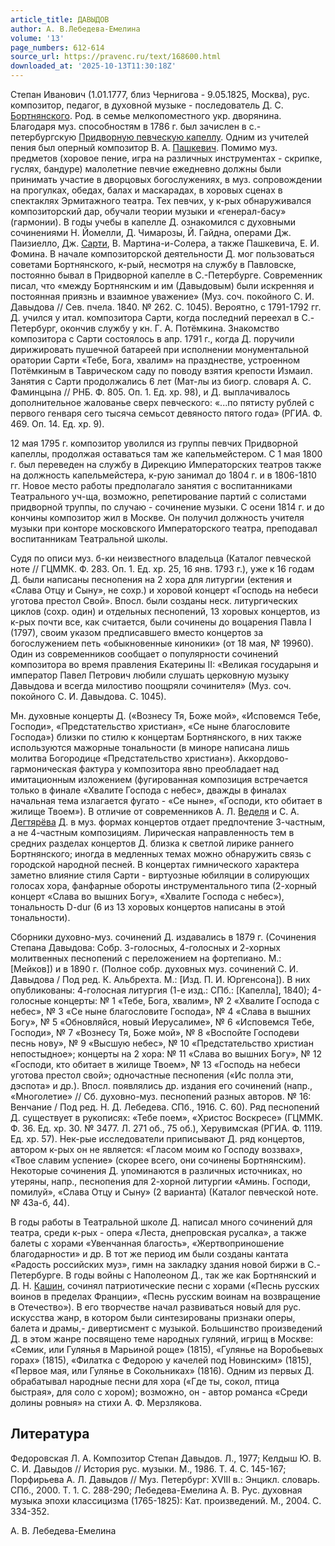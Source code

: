 ```yaml
---
article_title: ДАВЫДОВ
author: А. В.Лебедева-Емелина
volume: '13'
page_numbers: 612-614
source_url: https://pravenc.ru/text/168600.html
downloaded_at: '2025-10-13T11:30:18Z'
---
```


Степан Иванович (1.01.1777, близ Чернигова - 9.05.1825, Москва), рус. композитор, педагог, в духовной музыке - последователь Д. С. [Бортнянского](https://pravenc.ru/text/Бортнянский.html). Род. в семье мелкопоместного укр. дворянина. Благодаря муз. способностям в 1786 г. был зачислен в с.-петербургскую [Придворную певческую капеллу](<https://pravenc.ru/text/Придворную певческую капеллу.html>). Одним из учителей пения был оперный композитор В. А. [Пашкевич](https://pravenc.ru/text/Пашкевич.html). Помимо муз. предметов (хоровое пение, игра на различных инструментах - скрипке, гуслях, бандуре) малолетние певчие ежедневно должны были принимать участие в дворцовых богослужениях, в муз. сопровождении на прогулках, обедах, балах и маскарадах, в хоровых сценах в спектаклях Эрмитажного театра. Тех певчих, у к-рых обнаруживался композиторский дар, обучали теории музыки и «генерал-басу» (гармонии). В годы учебы в капелле Д. ознакомился с духовными сочинениями Н. Йомелли, Д. Чимарозы, Й. Гайдна, операми Дж. Паизиелло, Дж. [Сарти](https://pravenc.ru/text/Сарти.html), В. Мартина-и-Солера, а также Пашкевича, Е. И. Фомина. В начале композиторской деятельности Д. мог пользоваться советами Бортнянского, к-рый, несмотря на службу в Павловске, постоянно бывал в Придворной капелле в С.-Петербурге. Современник писал, что «между Бортнянским и им (Давыдовым) были искренняя и постоянная приязнь и взаимное уважение» (Муз. соч. покойного С. И. Давыдова // Сев. пчела. 1840. № 262. С. 1045). Вероятно, с 1791-1792 гг. Д. учился у итал. композитора Сарти, когда последний переехал в С.-Петербург, окончив службу у кн. Г. А. Потёмкина. Знакомство композитора с Сарти состоялось в апр. 1791 г., когда Д. поручили дирижировать пушечной батареей при исполнении монументальной оратории Сарти «Тебе, Бога, хвалим» на празднестве, устроенном Потёмкиным в Таврическом саду по поводу взятия крепости Измаил. Занятия с Сарти продолжались 6 лет (Мат-лы из биогр. словаря А. С. Фаминцына // РНБ. Ф. 805. Оп. 1. Ед. хр. 98), и Д. выплачивалось дополнительное жалованье сверх певческого: «...по пятисту рублей с первого генваря сего тысяча семьсот девяносто пятого года» (РГИА. Ф. 469. Оп. 14. Ед. хр. 9).

12 мая 1795 г. композитор уволился из группы певчих Придворной капеллы, продолжая оставаться там же капельмейстером. С 1 мая 1800 г. был переведен на службу в Дирекцию Императорских театров также на должность капельмейстера, к-рую занимал до 1804 г. и в 1806-1810 гг. Новое место работы предполагало занятия с воспитанниками Театрального уч-ща, возможно, репетирование партий с солистами придворной труппы, по случаю - сочинение музыки. С осени 1814 г. и до кончины композитор жил в Москве. Он получил должность учителя музыки при конторе московского Императорского театра, преподавал воспитанникам Театральной школы.

Судя по описи муз. б-ки неизвестного владельца (Каталог певческой ноте // ГЦММК. Ф. 283. Оп. 1. Ед. хр. 25, 16 янв. 1793 г.), уже к 16 годам Д. были написаны песнопения на 2 хора для литургии (ектения и «Слава Отцу и Сыну», не сохр.) и хоровой концерт «Господь на небеси уготова престол Cвой». Впосл. были созданы неск. литургических циклов (сохр. один) и отдельных песнопений, 13 хоровых концертов, из к-рых почти все, как считается, были сочинены до воцарения Павла I (1797), своим указом предписавшего вместо концертов за богослужением петь «обыкновенные киноники» (от 18 мая, № 19960). Один из современников сообщает о популярности сочинений композитора во время правления Екатерины II: «Великая государыня и император Павел Петрович любили слушать церковную музыку Давыдова и всегда милостиво поощряли сочинителя» (Муз. соч. покойного С. И. Давыдова. С. 1045).

Мн. духовные концерты Д. («Вознесу Тя, Боже мой», «Исповемся Тебе, Господи», «Предстательство христиан», «Се ныне благословите Господа») близки по стилю к концертам Бортнянского, в них также используются мажорные тональности (в миноре написана лишь молитва Богородице «Предстательство христиан»). Аккордово-гармоническая фактура у композитора явно преобладает над имитационным изложением (фугированная композиция встречается только в финале «Хвалите Господа с небес», дважды в финалах начальная тема излагается фугато - «Се ныне», «Господи, кто обитает в жилище Твоем»). В отличие от современников А. Л. [Веделя](https://pravenc.ru/text/Ведель.html) и С. А. [Дегтярёва](https://pravenc.ru/text/Дегтярёва.html) Д. в муз. формах концертов отдает предпочтение 3-частным, а не 4-частным композициям. Лирическая направленность тем в средних разделах концертов Д. близка к светлой лирике раннего Бортнянского; иногда в медленных темах можно обнаружить связь с городской народной песней. В концертах гимнического характера заметно влияние стиля Сарти - виртуозные юбиляции в солирующих голосах хора, фанфарные обороты инструментального типа (2-хорный концерт «Слава во вышних Богу», «Хвалите Господа с небес»), тональность D-dur (6 из 13 хоровых концертов написаны в этой тональности).

Cборники духовно-муз. сочинений Д. издавались в 1879 г. (Сочинения Степана Давыдова: Собр. 3-голосных, 4-голосных и 2-хорных молитвенных песнопений с переложением на фортепиано. М.: [Мейков]) и в 1890 г. (Полное собр. духовных муз. сочинений С. И. Давыдова / Под ред. К. Альбрехта. М.: [Изд. П. И. Юргенсона]). В них опубликованы: 4-голосная литургия (1-е изд.: СПб.: [Капелла], 1840); 4-голосные концерты: № 1 «Тебе, Бога, хвалим», № 2 «Хвалите Господа с небес», № 3 «Се ныне благословите Господа», № 4 «Слава в вышних Богу», № 5 «Обновляйся, новый Иерусалиме», № 6 «Исповемся Тебе, Господи», № 7 «Вознесу Тя, Боже мой», № 8 «Воспойте Господеви песнь нову», № 9 «Высшую небес», № 10 «Предстательство христиан непостыдное»; концерты на 2 хора: № 11 «Слава во вышних Богу», № 12 «Господи, кто обитает в жилище Твоем», № 13 «Господь на небеси уготова престол свой»; одночастные песнопения («Ис полла эти, дэспота» и др.). Впосл. появлялись др. издания его сочинений (напр., «Многолетие» // Сб. духовно-муз. песнопений разных авторов. № 16: Венчание / Под ред. Н. Д. Лебедева. СПб., 1916. С. 60). Ряд песнопений Д. существует в рукописях: «Тебе поем», «Христос Воскресе» (ГЦММК. Ф. 36. Ед. хр. 30. № 3477. Л. 271 об., 75 об.), Херувимская (РГИА. Ф. 1119. Ед. хр. 57). Нек-рые исследователи приписывают Д. ряд концертов, автором к-рых он не является: «Гласом моим ко Господу воззвах», «Твое славим успение» (скорее всего, они сочинены Бортнянским). Некоторые сочинения Д. упоминаются в различных источниках, но утеряны, напр., песнопения для 2-хорной литургии «Аминь. Господи, помилуй», «Слава Отцу и Сыну» (2 варианта) (Каталог певческой ноте. № 43а-б, 44).

В годы работы в Театральной школе Д. написал много сочинений для театра, среди к-рых - опера «Леста, днепровская русалка», а также балеты с хорами «Увенчанная благость», «Жертвоприношение благодарности» и др. В тот же период им были созданы кантата «Радость российских муз», гимн на закладку здания новой биржи в С.-Петербурге. В годы войны с Наполеоном Д., так же как Бортнянский и Д. Н. [Кашин](https://pravenc.ru/text/Кашин.html), сочинял патриотические песни с хорами («Песнь русских воинов в пределах Франции», «Песнь русским воинам на возвращение в Отечество»). В его творчестве начал развиваться новый для рус. искусства жанр, в котором были синтезированы признаки оперы, балета и драмы,- дивертисмент с музыкой. Большинство произведений Д. в этом жанре посвящено теме народных гуляний, игрищ в Москве: «Семик, или Гулянья в Марьиной роще» (1815), «Гулянье на Воробьевых горах» (1815), «Филатка с Федорою у качелей под Новинским» (1815), «Первое мая, или Гулянье в Сокольниках» (1816). Одним из первых Д. обрабатывал народные песни для хора («Где ты, сокол, птица быстрая», для соло с хором); возможно, он - автор романса «Среди долины ровныя» на стихи А. Ф. Мерзлякова.

## Литература

Федоровская Л. А. Композитор Степан Давыдов. Л., 1977; Келдыш Ю. В. С. И. Давыдов // История рус. музыки. М., 1986. Т. 4. С. 145-167; Порфирьева А. Л. Давыдов // Муз. Петербург: XVIII в.: Энцикл. словарь. СПб., 2000. Т. 1. С. 288-290; Лебедева-Емелина А. В. Рус. духовная музыка эпохи классицизма (1765-1825): Кат. произведений. М., 2004. С. 334-352.

А. В.  Лебедева-Емелина
